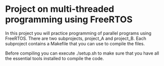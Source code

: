 # Project on multi-threaded programming using FreeRTOS

In this project you will practice programming of parallel programs using FreeRTOS. There are two subprojects, project_A and project_B. Each subproject contains a Makefile that you can use to compile the files.

Before compiling you can execute ./setup.sh to make sure that you have all the essential tools installed to compile the code.
